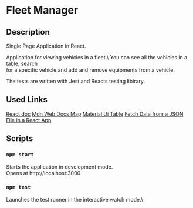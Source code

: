 # Fleet Manager

## Description 
Single Page Application in React. 

Application for viewing vehicles in a fleet.\ 
You can see all the vehicles in a table, search \
for a specific vehicle and add and remove equipments from a vehicle. 

The tests are written with Jest and Reacts testing libirary. 

## Used Links
[React doc](https://reactjs.org/docs/components-and-props.html)
[Mdn Web Docs Map](https://developer.mozilla.org/en-US/docs/Web/JavaScript/Reference/Global_Objects/Map)
[Material Ui Table](https://material-ui.com/components/tables/)
[Fetch Data from a JSON File in a React App](https://www.pluralsight.com/guides/fetch-data-from-a-json-file-in-a-react-app)



## Scripts

### `npm start`

Starts the application in development mode.\
Opens at http://localhost:3000 

### `npm test`

Launches the test runner in the interactive watch mode.\

